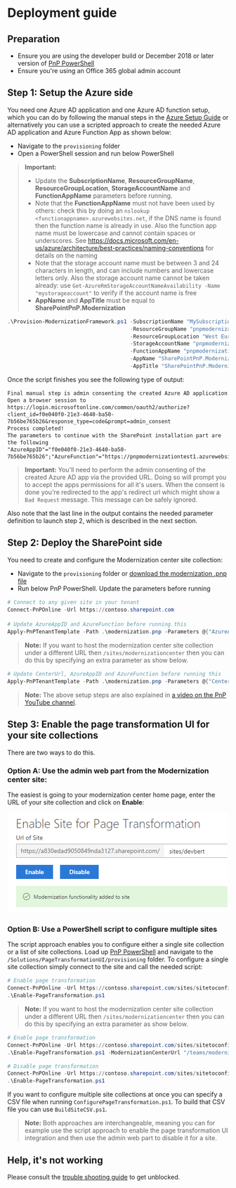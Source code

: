 # Deployment guide

## Preparation

- Ensure you are using the developer build or December 2018 or later version of [PnP PowerShell](https://docs.microsoft.com/en-us/powershell/sharepoint/sharepoint-pnp/sharepoint-pnp-cmdlets?view=sharepoint-ps)
- Ensure you're using an Office 365 global admin account

## Step 1: Setup the Azure side

You need one Azure AD application and one Azure AD function setup, which you can do by following the manual steps in the [Azure Setup Guide](/Solutions/PageTransformationUI/docs/manual%20setup/modernization-ui-manual-azure.md) or alternatively you can use a scripted approach to create the needed Azure AD application and Azure Function App as shown below:

- Navigate to the `provisioning` folder
- Open a PowerShell session and run below PowerShell

>**Important:**
> - Update the **SubscriptionName**, **ResourceGroupName**, **ResourceGroupLocation**, **StorageAccountName** and **FunctionAppName** parameters before running.
> - Note that the **FunctionAppName** must not have been used by others: check this by doing an `nslookup <functionappname>.azurewebsites.net`, if the DNS name is found then the function name is already in use. Also the function app name must be lowercase and cannot contain spaces or underscores. See https://docs.microsoft.com/en-us/azure/architecture/best-practices/naming-conventions for details on the naming
> - Note that the storage account name must be between 3 and 24 characters in length, and can include numbers and lowercase letters only. Also the storage account name cannot be taken already: use `Get-AzureRmStorageAccountNameAvailability -Name "mystorageaccount"` to verify if the account name is free
> - **AppName** and **AppTitle** must be equal to **SharePointPnP.Modernization**

```PowerShell
.\Provision-ModernizationFramework.ps1 -SubscriptionName "MySubscription" `
                                       -ResourceGroupName "pnpmodernizationtest1" `
                                       -ResourceGroupLocation "West Europe" `
                                       -StorageAccountName "pnpmodernizationtest1" `
                                       -FunctionAppName "pnpmodernizationtest1" `
                                       -AppName "SharePointPnP.Modernization" `
                                       -AppTitle "SharePointPnP.Modernization"
```

Once the script finishes you see the following type of output:

```Text
Final manual step is admin consenting the created Azure AD application
Open a browser session to https://login.microsoftonline.com/common/oauth2/authorize?client_id=f0e040f0-21e3-4640-ba50-7b56be765b26&response_type=code&prompt=admin_consent
Process completed!
The parameters to continue with the SharePoint installation part are the following
"AzureAppID"="f0e040f0-21e3-4640-ba50-7b56be765b26";"AzureFunction"="https://pnpmodernizationtest1.azurewebsites.net"
```

>**Important:**
>You'll need to perform the admin consenting of the created Azure AD app via the provided URL. Doing so will prompt you to accept the apps permissions for all it's users. When the consent is done you're redirected to the app's redirect url which might show a `Bad Request` message. This message can be safely ignored.

Also note that the last line in the output contains the needed parameter definition to launch step 2, which is described in the next section.

## Step 2: Deploy the SharePoint side

You need to create and configure the Modernization center site collection:

- Navigate to the `provisioning` folder or [download the modernization .pnp file](https://github.com/SharePoint/sp-dev-modernization/blob/master/Solutions/PageTransformationUI/provisioning/modernization.pnp?raw=true)
- Run below PnP PowerShell. Update the parameters before running
  
```PowerShell
# Connect to any given site in your tenant
Connect-PnPOnline -Url https://contoso.sharepoint.com

# Update AzureAppID and AzureFunction before running this
Apply-PnPTenantTemplate -Path .\modernization.pnp -Parameters @{"AzureAppID"="79ad0500-1230-4f7a-a5bb-5e83ce9174f4";"AzureFunction"="https://contosomodernization.azurewebsites.net"}
```

>**Note:**
>If you want to host the modernization center site collection under a different URL then `/sites/modernizationcenter` then you can do this by specifying an extra parameter as show below.

```PowerShell
# Update CenterUrl, AzureAppID and AzureFunction before running this
Apply-PnPTenantTemplate -Path .\modernization.pnp -Parameters @{"CenterUrl"="/teams/modernizationcenter";"AzureAppID"="79ad0500-1230-4f7a-a5bb-5e83ce9174f4";"AzureFunction"="https://contosomodernization.azurewebsites.net"}
```

>**Note:**
>The above setup steps are also explained in [a video on the PnP YouTube channel](https://www.youtube.com/watch?v=DK8YMRRyPgw).

## Step 3: Enable the page transformation UI for your site collections

There are two ways to do this.

### Option A: Use the admin web part from the Modernization center site:

The easiest is going to your modernization center home page, enter the URL of your site collection and click on **Enable**:

![page transformator setup web part](/Solutions/PageTransformationUI/docs/images/enablepagetransformationwebpart.png)

### Option B: Use a PowerShell script to configure multiple sites

The script approach enables you to configure either a single site collection or a list of site collections. Load up [PnP PowerShell](http://aka.ms/sppnp-powershell) and navigate to the `/Solutions/PageTransformationUI/provisioning` folder. To configure a single site collection simply connect to the site and call the needed script:

```PowerShell
# Enable page transformation
Connect-PnPOnline -Url https://contoso.sharepoint.com/sites/sitetoconfigure
.\Enable-PageTransformation.ps1
```

>**Note:**
>If you want to host the modernization center site collection under a different URL then `/sites/modernizationcenter` then you can do this by specifying an extra parameter as show below.

```PowerShell
# Enable page transformation
Connect-PnPOnline -Url https://contoso.sharepoint.com/sites/sitetoconfigure
.\Enable-PageTransformation.ps1 -ModernizationCenterUrl "/teams/modernization"
```

```PowerShell
# Disable page transformation
Connect-PnPOnline -Url https://contoso.sharepoint.com/sites/sitetoconfigure
.\Enable-PageTransformation.ps1
```

If you want to configure multiple site collections at once you can specify a CSV file when running `ConfigurePageTransformation.ps1`. To build that CSV file you can use `BuildSiteCSV.ps1`.

>**Note:**
>Both approaches are interchangeable, meaning you can for example use the script approach to enable the page transformation UI integration and then use the admin web part to disable it for a site.

## Help, it's not working

Please consult the [trouble shooting guide](troubleshootingguide.md) to get unblocked.